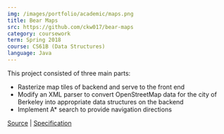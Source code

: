 ```yaml
---
img: /images/portfolio/academic/maps.png
title: Bear Maps
src: https://github.com/ckw017/bear-maps
category: coursework
term: Spring 2018
course: CS61B (Data Structures)
language: Java
---
```


This project consisted of three main parts:

* Rasterize map tiles of backend and serve to the front end
* Modify an XML parser to convert OpenStreetMap data for the city of Berkeley into appropriate data structures on the backend
* Implement A* search to provide navigation directions

[Source](https://github.com/ckw017/bear-maps/) |
[Specification](https://sp18.datastructur.es/materials/proj/proj3/proj3)